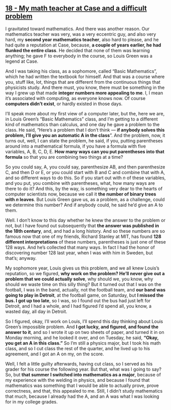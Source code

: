 ## [18 - My math teacher at Case and a difficult problem](http://webofstories.com/play/17077)

I gravitated toward mathematics. And there was another reason. Our
mathematics teacher was very, was a very eccentric guy, and also very
hard, my **second year mathematics teacher**, also hard to please, and he
had quite a reputation at Case, because, **a couple of years earlier, he
had flunked the entire class**. He decided that none of them was
learning anything; he gave F to everybody in the course, so Louis
Green was a legend at Case.

And I was taking his class, as a
sophomore, called “Basic Mathematics”, which he had written the textbook
for himself. And that was a course where you, stuff like, lot, things
that are different from the continuous things that physicists
study. And there must, you know, there must be something in the way I
grew up that made **integer numbers more appealing to me**. I, I mean it’s
associated with computing, as everyone knows now. Of course **computers
didn’t exist**, or hardly existed in those days.

I’ll speak more about
my first view of a computer later, but the, here we are, in Louis
Green’s “Basic Mathematics” class, and I’m getting to a different kind
of mathematics than calculus, and one day he gave a problem to the
class. He said, “Here’s a problem that I don’t think — **if anybody solves
this problem, I’ll give you an automatic A in the class**”. And the
problem, now, it turns out, well, I can state the problem, he said, if
you, putting parentheses around into a mathematical formula, if you
have a formula with five variables, A, B, C, D, E. **How many ways can
you put parentheses into that formula** so that you are combining two
things at a time?

So you could say, A, you could say, parenthesize AB,
and then parenthesize C, and then D or E, or you could start with B
and C and combine that with A, and so different ways to do this. So if
you start out with *n* of these variables, and you put, you combine with
parentheses, what, how many ways are there to do it? And this, by the
way, is something very dear to the hearts of computer scientists now,
because we call it **the number of binary trees with *n* leaves**. But
Louis Green gave us, as a problem, as a challenge, could we determine
this number? And if anybody could, he said he’d give an A to
them.

Well. I don’t know to this day whether he knew the answer to the
problem or not, but I have found out subsequently that **the answer was
published in the 18th century**, and, and had a long history. And so
these numbers are so famous now that one of my friends, Richard
Stanley at MIT, has found **128 different interpretations** of these
numbers, parentheses is just one of these 128 ways. And he’s collected
that many ways. In fact I had the honor of discovering number 128 last
year, when I was with him in Sweden, but that’s; anyway.

My sophomore
year, Louis gives us this problem, and we all knew Louis’s reputation,
so we figured, **why work on the problem? He’ll never give out a problem
that we could actually solve**, why should we, you know, why should we
waste time on this silly thing? But it turned out that I was on the
football, I was in the band, actually, not the football team, and **our
band was going to play in Detroit**, at the football game, on Saturday,
but **I missed the bus. I got up too late**, so I was, so I found out the
bus had just left for Detroit, and I had a whole, and I had figured
I’d spend all, you know, a wasted day, all day in Detroit.

So I
figured, okay, I’ll work on Louis, I’ll spend this day thinking about
Louis Green’s impossible problem. And **I got lucky, and figured, and
found the answer to it**, and so I wrote it up on two sheets of paper,
and turned it in on Monday morning, and he looked it over, and on
Tuesday, he said, **“Okay, you get an A in this class.”** So I’m still a
physics major, but I took his math class, and so I cut class the rest
of the quarter, and he lived up to his agreement, and I got an A on
my, on the score.

Well, I felt a little guilty afterwards, having cut
class, so I served as his grader for his course the following
year. But that, what was I going to say? So, but **that summer I
switched into mathematics as a major**, because of my experience with
the welding in physics, and because I found that mathematics was
something that I would be able to actually prove, prove correctness,
and that, this appealed to me. Still, I didn’t study mathematics that
much, because I already had the A, and an A was what I was looking for
in my college grades.

